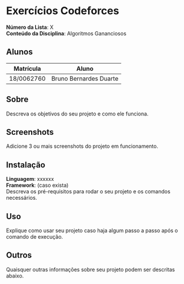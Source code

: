 # Exercícios Codeforces

**Número da Lista**: X<br>
**Conteúdo da Disciplina**: Algoritmos Gananciosos <br>

## Alunos
|Matrícula | Aluno |
| -- | -- |
| 18/0062760  |  Bruno Bernardes Duarte |

## Sobre 
Descreva os objetivos do seu projeto e como ele funciona. 

## Screenshots
Adicione 3 ou mais screenshots do projeto em funcionamento.

## Instalação 
**Linguagem**: xxxxxx<br>
**Framework**: (caso exista)<br>
Descreva os pré-requisitos para rodar o seu projeto e os comandos necessários.

## Uso 
Explique como usar seu projeto caso haja algum passo a passo após o comando de execução.

## Outros 
Quaisquer outras informações sobre seu projeto podem ser descritas abaixo.





